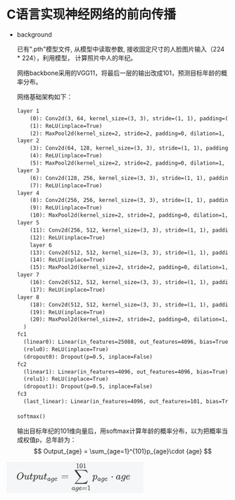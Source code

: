 # C语言实现神经网络的前向传播
* background

  已有".pth"模型文件,  从模型中读取参数, 接收固定尺寸的人脸图片输入（224 * 224），利用模型， 计算照片中人的年纪。

  网络backbone采用的VGG11，将最后一层的输出改成101，预测目标年龄的概率分布。

  网络基础架构如下：

  ```markdown
  layer 1
      (0): Conv2d(3, 64, kernel_size=(3, 3), stride=(1, 1), padding=(1, 1))
      (1): ReLU(inplace=True) 
      (2): MaxPool2d(kernel_size=2, stride=2, padding=0, dilation=1, ceil_mode=False)
  layer 2   
      (3): Conv2d(64, 128, kernel_size=(3, 3), stride=(1, 1), padding=(1, 1))
      (4): ReLU(inplace=True)
      (5): MaxPool2d(kernel_size=2, stride=2, padding=0, dilation=1, ceil_mode=False)
  layer 3
      (6): Conv2d(128, 256, kernel_size=(3, 3), stride=(1, 1), padding=(1, 1))
      (7): ReLU(inplace=True)
  layer 4
      (8): Conv2d(256, 256, kernel_size=(3, 3), stride=(1, 1), padding=(1, 1))
      (9): ReLU(inplace=True)
      (10): MaxPool2d(kernel_size=2, stride=2, padding=0, dilation=1, ceil_mode=False)
  layer 5
      (11): Conv2d(256, 512, kernel_size=(3, 3), stride=(1, 1), padding=(1, 1))
      (12): ReLU(inplace=True)
      layer 6
      (13): Conv2d(512, 512, kernel_size=(3, 3), stride=(1, 1), padding=(1, 1))
      (14): ReLU(inplace=True)
      (15): MaxPool2d(kernel_size=2, stride=2, padding=0, dilation=1, ceil_mode=False)
  layer 7
      (16): Conv2d(512, 512, kernel_size=(3, 3), stride=(1, 1), padding=(1, 1))
      (17): ReLU(inplace=True)
  layer 8
      (18): Conv2d(512, 512, kernel_size=(3, 3), stride=(1, 1), padding=(1, 1))
      (19): ReLU(inplace=True)
      (20): MaxPool2d(kernel_size=2, stride=2, padding=0, dilation=1, ceil_mode=False)
    )
  fc1 
    (linear0): Linear(in_features=25088, out_features=4096, bias=True)
    (relu0): ReLU(inplace=True)
    (dropout0): Dropout(p=0.5, inplace=False)
  fc2
    (linear1): Linear(in_features=4096, out_features=4096, bias=True)
    (relu1): ReLU(inplace=True)
    (dropout1): Dropout(p=0.5, inplace=False)
  fc3
    (last_linear): Linear(in_features=4096, out_features=101, bias=True)
  
  softmax()
  ```

  输出目标年纪的101维向量后，用softmax计算年龄的概率分布，以为把概率当成权值p，总年龄为：
  $$
  Output_{age} = \sum_{age=1}^{101}p_{age}\cdot {age}
  $$
  

![](pics/QQ截图20191101125127.png)